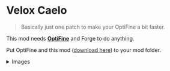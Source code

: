 # Velox Caelo

> Basically just one patch to make your OptiFine a bit faster.

This mod needs **[OptiFine](https://optifine.net/downloads)** and Forge to do anything.

Put OptiFine and this mod ([download here](https://github.com/nea89o/veloxcaelo/releases)) to your mod folder.


<details>

<summary>Images</summary>

### Before

![](docs/before.png)


### After

![](docs/after.png)

</details>



